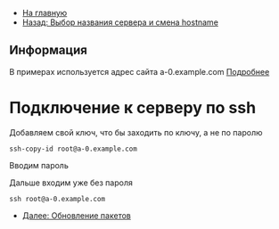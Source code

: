 * [На главную](README.md)
* [Назад: Выбор названия сервера и смена hostname](hostname.md)

## Информация
В примерах используется адрес сайта a-0.example.com [Подробнее](hostname.md)

# Подключение к серверу по ssh
Добавляем свой ключ, что бы заходить по ключу, а не по паролю
```
ssh-copy-id root@a-0.example.com
```
Вводим пароль

Дальше входим уже без пароля
```
ssh root@a-0.example.com
```

* [Далее: Обновление пакетов](update.md)